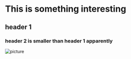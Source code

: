 # This is something interesting
## header 1
### header 2 is smaller than header 1 apparently
![picture](https://imgv3.fotor.com/images/blog-cover-image/10-profile-picture-ideas-to-make-you-stand-out.jpg)

